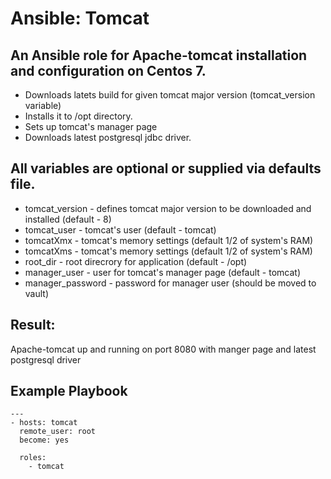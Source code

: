 # Ansible: Tomcat
## An Ansible role for Apache-tomcat installation and configuration on Centos 7.

* Downloads latets build for given tomcat major version (tomcat_version variable)
* Installs it to /opt directory.
* Sets up tomcat's manager page
* Downloads latest postgresql jdbc driver.

## All variables are optional or supplied via defaults file.

* tomcat_version - defines tomcat major version to be downloaded and installed (default - 8)
* tomcat_user - tomcat's user (default - tomcat)
* tomcatXmx - tomcat's memory settings (default 1/2 of system's RAM)
* tomcatXms - tomcat's memory settings (default 1/2 of system's RAM)
* root_dir - root direcrory for application (default - /opt)
* manager_user - user for tomcat's manager page (default - tomcat)
* manager_password - password for manager user (should be moved to vault)

## Result:
Apache-tomcat up and running on port 8080 with manger page and latest postgresql driver

## Example Playbook

```
---
- hosts: tomcat
  remote_user: root
  become: yes

  roles:
    - tomcat
```
